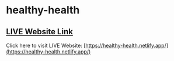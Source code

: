 # healthy-health

## [LIVE Website Link](https://healthy-health.netlify.app/)

Click here to visit LIVE Website: [https://healthy-health.netlify.app/](https://healthy-health.netlify.app/)
